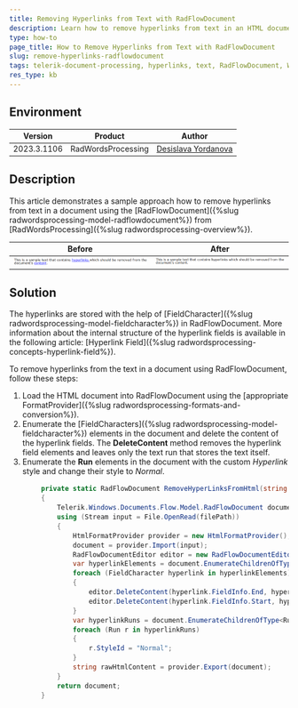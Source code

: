 ```yaml
---
title: Removing Hyperlinks from Text with RadFlowDocument
description: Learn how to remove hyperlinks from text in an HTML document using RadFlowDocument in Telerik Document Processing.
type: how-to
page_title: How to Remove Hyperlinks from Text with RadFlowDocument
slug: remove-hyperlinks-radflowdocument
tags: telerik-document-processing, hyperlinks, text, RadFlowDocument, WordsProcessing
res_type: kb
---
```


## Environment

| Version | Product | Author |
| --- | --- | ---- |
| 2023.3.1106 | RadWordsProcessing |[Desislava Yordanova](https://www.telerik.com/blogs/author/desislava-yordanova)|

## Description

This article demonstrates a sample approach how to remove hyperlinks from text in a document using the [RadFlowDocument]({%slug radwordsprocessing-model-radflowdocument%}) from [RadWordsProcessing]({%slug radwordsprocessing-overview%}).

|Before|After|
|----|----|
|![Text with Hyperlinks](images/TextWithHyperlinks_01.png)|![Text without Hyperlinks](images/TextWithoutHyperlinks_02.png)|

## Solution
 
The hyperlinks are stored with the help of [FieldCharacter]({%slug radwordsprocessing-model-fieldcharacter%}) in RadFlowDocument. More information about the internal structure of the hyperlink fields is available in the following article: [Hyperlink Field]({%slug radwordsprocessing-concepts-hyperlink-field%}).

To remove hyperlinks from the text in a document using RadFlowDocument, follow these steps:

1. Load the HTML document into RadFlowDocument using the [appropriate FormatProvider]({%slug radwordsprocessing-formats-and-conversion%}).
2. Enumerate the [FieldCharacters]({%slug radwordsprocessing-model-fieldcharacter%}) elements in the document and delete the content of the hyperlink fields. The **DeleteContent** method removes the hyperlink field elements and leaves only the text run that stores the text itself. 
3. Enumerate the **Run** elements in the document with the custom *Hyperlink* style and change their style to *Normal*.

```csharp
        private static RadFlowDocument RemoveHyperLinksFromHtml(string filePath = "sample.html")
        {
            Telerik.Windows.Documents.Flow.Model.RadFlowDocument document;
            using (Stream input = File.OpenRead(filePath))
            {
                HtmlFormatProvider provider = new HtmlFormatProvider();
                document = provider.Import(input);
                RadFlowDocumentEditor editor = new RadFlowDocumentEditor(document);
                var hyperlinkElements = document.EnumerateChildrenOfType<FieldCharacter>().Where(x => x.FieldCharacterType == FieldCharacterType.Start).ToList();
                foreach (FieldCharacter hyperlink in hyperlinkElements)
                {
                    editor.DeleteContent(hyperlink.FieldInfo.End, hyperlink.FieldInfo.End);
                    editor.DeleteContent(hyperlink.FieldInfo.Start, hyperlink.FieldInfo.Separator);
                }
                var hyperlinkRuns = document.EnumerateChildrenOfType<Run>().Where(x => x.StyleId.Contains("Hyperlink")).ToList();
                foreach (Run r in hyperlinkRuns)
                {
                    r.StyleId = "Normal";
                }
                string rawHtmlContent = provider.Export(document);
            }
            return document;
        }
```
